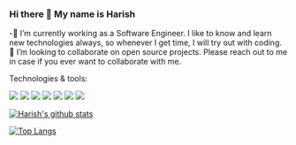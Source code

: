 ### Hi there 👋 My name is Harish


 -🔭 I’m currently working as a Software Engineer. I like to know and learn new technologies always, so whenever I get time, I will try out with coding.
 👯 I’m looking to collaborate on open source projects. Please reach out to me in case if you ever want to collaborate with me.
 
 Technologies & tools:
 
![](https://img.shields.io/badge/CODE-Java-informational?style=flat&logo=<LOGO_NAME>&logoColor=white&color=2bbc8a)  ![](https://img.shields.io/badge/CODE-Javascript-informational?style=flat&logo=<LOGO_NAME>&logoColor=white&color=2bbc8a)  ![](https://img.shields.io/badge/Tools-Docker-informational?style=flat&logo=<LOGO_NAME>&logoColor=white&color=2bbc8a)  ![](https://img.shields.io/badge/Web-Html-informational?style=flat&logo=<LOGO_NAME>&logoColor=white&color=2bbc8a) ![](https://img.shields.io/badge/Tech-AWS-informational?style=flat&logo=<LOGO_NAME>&logoColor=white&color=2bbc8a)  ![](https://img.shields.io/badge/Framework-SpringBoot-informational?style=flat&logo=<LOGO_NAME>&logoColor=white&color=2bbc8a)  ![](https://img.shields.io/badge/Framework-JaxRs-informational?style=flat&logo=<LOGO_NAME>&logoColor=white&color=2bbc8a)



<!--
**harishkola2916/harishkola2916** is a ✨ _special_ ✨ repository because its `README.md` (this file) appears on your GitHub profile.

Here are some ideas to get you started:

- 🤔 I’m looking for help with ...
- 💬 Ask me about ...
- 📫 How to reach me: ...
- 😄 Pronouns: ...
- ⚡ Fun fact: ...
-->

[![Harish's github stats](https://github-readme-stats.vercel.app/api?username=harishkola2916)](https://github.com/harishkola2916/github-readme-stats)

[![Top Langs](https://github-readme-stats.vercel.app/api/top-langs/?username=harishkola2916&layout=compact)](https://github.com/harishkola2916/github-readme-stats)

